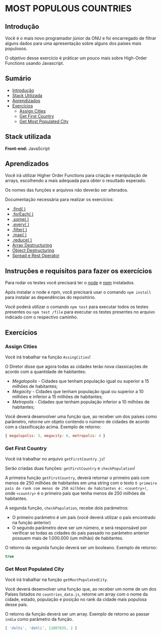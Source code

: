 
# MOST POPULOUS COUNTRIES

## Introdução

Você é o mais novo programador júnior da ONU e foi encarregado de filtrar alguns dados
para uma apresentação sobre alguns dos países mais populosos.

O objetivo desse exercício é práticar um pouco mais sobre High-Order Functions
usando Javascript.

## Sumário

- [Introdução](#introdução)
- [Stack Utilizada](#stack-utilizada)
- [Aprendizados](#aprendizados)
- [Exercícios](#exercícios)
  - [Assign Cities](#assign-cities)
  - [Get First Country](#get-first-country)
  - [Get Most Populated City](#get-most-populated-city)


## Stack utilizada

**Front-end:** JavaScript



## Aprendizados

Você irá utilizar Higher Order Functions para criação e manipulação de arrays, escolhendo a mais adequada para obter o resultado esperado. 

Os nomes das funções e arquivos não deverão ser alterados.

Documentação necessária para realizar os exercícios:

- [.find( )](https://developer.mozilla.org/pt-BR/docs/Web/JavaScript/Reference/Global_Objects/Array/find)
- [.forEach( )](https://developer.mozilla.org/pt-BR/docs/Web/JavaScript/Reference/Global_Objects/Array/forEach)
- [.some( )](https://developer.mozilla.org/pt-BR/docs/Web/JavaScript/Reference/Global_Objects/Array/some)
- [.every( )](https://developer.mozilla.org/pt-BR/docs/Web/JavaScript/Reference/Global_Objects/Array/every)
- [.filter( )](https://developer.mozilla.org/pt-BR/docs/Web/JavaScript/Reference/Global_Objects/Array/filter)
- [.map( )](https://developer.mozilla.org/pt-BR/docs/Web/JavaScript/Reference/Global_Objects/Array/map)
- [.reduce( )](https://developer.mozilla.org/pt-BR/docs/Web/JavaScript/Reference/Global_Objects/Array/reduce)
- [Array Destructuring](https://developer.mozilla.org/pt-BR/docs/Web/JavaScript/Reference/Operators/Destructuring_assignment#desestrutura%C3%A7%C3%A3o_de_array)
- [Object Destructuring](https://developer.mozilla.org/pt-BR/docs/Web/JavaScript/Reference/Operators/Destructuring_assignment#desestrutura%C3%A7%C3%A3o_de_objeto)
- [Spread e Rest Operator](https://developer.mozilla.org/pt-BR/docs/Web/JavaScript/Reference/Operators/Spread_syntax)


## Instruções e requisitos para fazer os exercícios

Para rodar os testes você precisará ter o [node](https://nodejs.org/en/download/) e [npm](https://docs.npmjs.com/downloading-and-installing-node-js-and-npm) instalados.

Após instalar o node e npm, você precisará usar o comando `npm install` para instalar as dependências do repositório.

Você poderá utilizar o comando `npm test` para executar todos os testes presentes ou `npm test /file` para executar os testes presentes no arquivo indicado com o respectivo caminho.

## Exercícios

### Assign Cities

Você irá trabalhar na função `AssingCities`!

O Diretor disse que agora todas as cidades terão nova classicações de acordo com a quantidade de habitantes:
* *Megalopolis* - Cidades que tenham população igual ou superior a 15 milhões de habitantes;
* *Megacity* - Cidades que tenham população igual ou superior a 10 milhões e inferior a 15 milhões de habitantes;
* *Metropolis* - Cidades que tenham população inferior a 10 milhões de habitantes;

Você deverá desenvolver uma função que, ao receber um dos países como parâmetro, retorne um objeto contendo o número de cidades de acordo com a classificação acima.
Exemplo de retorno: 
```javascript
{ megalopolis: 3, megacity: 6, metropolis: 4 }
```

### Get First Country

Você irá trabalhar no arquivo `getFirstCountry.js`!

Serão criadas duas funções: `getFirstCountry` e `checkPopulation`!

A primeira função `getFirstCountry`, deverá retornar o primeiro país com menos de 250 milhões de habitantes em uma string com o texto `O primeiro país do rank com menos de 250 milhões de habitantes é: <country>!`, onde `<country>` é o primeiro país que tenha menos de 250 milhões de habitantes.

A segunda função, `checkPopulation`, recebe dois parâmetros:

* O primeiro parâmetro é um país (você deverá utilizar o país encontrado na função anterior)
* O segundo parâmetro deve ser um número, e será responsável por verificar se todas as cidades do país passado no parâmetro anterior possuem mais de 1.000.000 (um milhão) de habitantes.

O retorno da segunda função deverá ser um booleano. Exemplo de retorno:

```javascript
true
```

### Get Most Populated City

Você irá trabalhar na função `getMostPopulatedCity`.

Você deverá desenvolver uma função que, ao receber um nome de um dos Países listados no `countries_data.js`, retorne um array com o nome da cidade, estado, população e posição no rank da cidade mais populosa desse país.

O retorno da função deverá ser um array. Exemplo de retorno ao passar `india` como parâmetro da função.

```javascript
[ 'delhi', 'dehli', 11007835, 2 ]
```